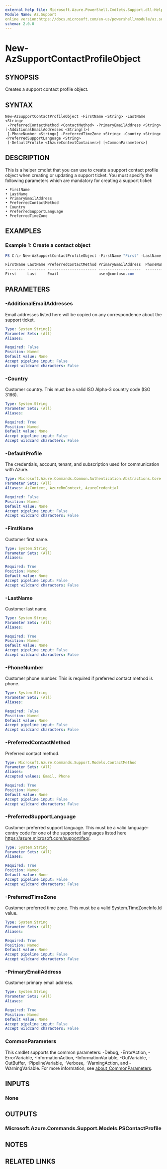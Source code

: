 ```yaml
---
external help file: Microsoft.Azure.PowerShell.Cmdlets.Support.dll-Help.xml
Module Name: Az.Support
online version:https://docs.microsoft.com/en-us/powershell/module/az.support/new-azsupportcontactprofileobject
schema: 2.0.0
---
```


# New-AzSupportContactProfileObject

## SYNOPSIS
Creates a support contact profile object.

## SYNTAX

```
New-AzSupportContactProfileObject -FirstName <String> -LastName <String>
 -PreferredContactMethod <ContactMethod> -PrimaryEmailAddress <String> [-AdditionalEmailAddresses <String[]>]
 [-PhoneNumber <String>] -PreferredTimeZone <String> -Country <String> -PreferredSupportLanguage <String>
 [-DefaultProfile <IAzureContextContainer>] [<CommonParameters>]
```

## DESCRIPTION
This is a helper cmdlet that you can use to create a support contact profile object when creating or updating a support ticket. You must specify the following parameters which are mandatory for creating a support ticket: 

	• FirstName
	• LastName
	• PrimaryEmailAddress
	• PreferredContactMethod
	• Country
    • PreferredSupportLanguage
	• PreferredTimeZone

## EXAMPLES

### Example 1: Create a contact object
```powershell
PS C:\> New-AzSupportContactProfileObject -FirstName "First" -LastName "Last" -PreferredContactMethod "Email" -PrimaryEmailAddress "user@contoso.com" -PreferredTimeZone "Pacific Standard Time" -PreferredSupportLanguage "en-US" -Country "USA"             

FirstName LastName PreferredContactMethod PrimaryEmailAddress  PhoneNumber PreferredTimeZone     Country PreferredSupportLanguage
--------- -------- ---------------------- -------------------  ----------- -----------------     ------- ------------------------
First     Last     Email                  user@contoso.com                 Pacific Standard Time USA     en-US
```

## PARAMETERS

### -AdditionalEmailAddresses
Email addresses listed here will be copied on any correspondence about the support ticket.

```yaml
Type: System.String[]
Parameter Sets: (All)
Aliases:

Required: False
Position: Named
Default value: None
Accept pipeline input: False
Accept wildcard characters: False
```

### -Country
Customer country.
This must be a valid ISO Alpha-3 country code (ISO 3166).

```yaml
Type: System.String
Parameter Sets: (All)
Aliases:

Required: True
Position: Named
Default value: None
Accept pipeline input: False
Accept wildcard characters: False
```

### -DefaultProfile
The credentials, account, tenant, and subscription used for communication with Azure.

```yaml
Type: Microsoft.Azure.Commands.Common.Authentication.Abstractions.Core.IAzureContextContainer
Parameter Sets: (All)
Aliases: AzContext, AzureRmContext, AzureCredential

Required: False
Position: Named
Default value: None
Accept pipeline input: False
Accept wildcard characters: False
```

### -FirstName
Customer first name.

```yaml
Type: System.String
Parameter Sets: (All)
Aliases:

Required: True
Position: Named
Default value: None
Accept pipeline input: False
Accept wildcard characters: False
```

### -LastName
Customer last name.

```yaml
Type: System.String
Parameter Sets: (All)
Aliases:

Required: True
Position: Named
Default value: None
Accept pipeline input: False
Accept wildcard characters: False
```

### -PhoneNumber
Customer phone number.
This is required if preferred contact method is phone.

```yaml
Type: System.String
Parameter Sets: (All)
Aliases:

Required: False
Position: Named
Default value: None
Accept pipeline input: False
Accept wildcard characters: False
```

### -PreferredContactMethod
Preferred contact method.

```yaml
Type: Microsoft.Azure.Commands.Support.Models.ContactMethod
Parameter Sets: (All)
Aliases:
Accepted values: Email, Phone

Required: True
Position: Named
Default value: None
Accept pipeline input: False
Accept wildcard characters: False
```

### -PreferredSupportLanguage
Customer preferred support language.
This must be a valid language-contry code for one of the supported languages listed here https://azure.microsoft.com/support/faq/.

```yaml
Type: System.String
Parameter Sets: (All)
Aliases:

Required: True
Position: Named
Default value: None
Accept pipeline input: False
Accept wildcard characters: False
```

### -PreferredTimeZone
Customer preferred time zone.
This must be a valid System.TimeZoneInfo.Id value.

```yaml
Type: System.String
Parameter Sets: (All)
Aliases:

Required: True
Position: Named
Default value: None
Accept pipeline input: False
Accept wildcard characters: False
```

### -PrimaryEmailAddress
Customer primary email address.

```yaml
Type: System.String
Parameter Sets: (All)
Aliases:

Required: True
Position: Named
Default value: None
Accept pipeline input: False
Accept wildcard characters: False
```

### CommonParameters
This cmdlet supports the common parameters: -Debug, -ErrorAction, -ErrorVariable, -InformationAction, -InformationVariable, -OutVariable, -OutBuffer, -PipelineVariable, -Verbose, -WarningAction, and -WarningVariable. For more information, see [about_CommonParameters](http://go.microsoft.com/fwlink/?LinkID=113216).

## INPUTS

### None

## OUTPUTS

### Microsoft.Azure.Commands.Support.Models.PSContactProfile

## NOTES

## RELATED LINKS
